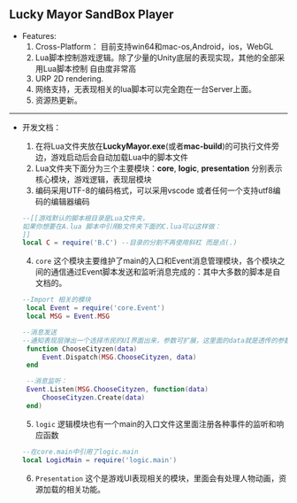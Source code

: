 Lucky Mayor SandBox Player
------


- Features:
  1. Cross-Platform： 目前支持win64和mac-os,Android，ios，WebGL
  2. Lua脚本控制游戏逻辑。除了少量的Unity底层的表现实现，其他的全部采用Lua脚本控制 自由度非常高
  3. URP 2D rendering.
  4. 网络支持，无表现相关的lua脚本可以完全跑在一台Server上面。
  5. 资源热更新。
----

- 开发文档：
  1. 在将Lua文件夹放在**LuckyMayor.exe**(或者**mac-build**)的可执行文件旁边，游戏启动后会自动加载Lua中的脚本文件
  2. Lua文件夹下面分为三个主要模块：**core**, **logic**, **presentation** 分别表示 核心模块，游戏逻辑，表现层模块
  3. 编码采用UTF-8的编码格式，可以采用vscode 或者任何一个支持utf8编码的编辑器编码
    ```Lua
    --[[游戏默认的脚本根目录是Lua文件夹，
    如果你想要在A.lua 脚本中引用B文件夹下面的C.lua可以这样做：
    ]]
    local C = require('B.C') --目录的分割不再使用斜杠 而是点(.)
    
    ```
  4. `core` 这个模块主要维护了main的入口和Event消息管理模块，各个模块之间的通信通过Event脚本发送和监听消息完成的：其中大多数的脚本是自文档的。
   ``` Lua
   --Import 相关的模块
    local Event = require('core.Event')
    local MSG = Event.MSG

   --消息发送
   --通知表现层弹出一个选择市民的UI界面出来，参数可扩展，这里面的data就是透传的参数内容可以自定义
    function ChooseCityzen(data) 
        Event.Dispatch(MSG.ChooseCityzen, data)
    end

    --消息监听：
    Event.Listen(MSG.ChooseCityzen, function(data)
        ChooseCityzen.Create(data)
    end)
   ```
   5. `logic` 逻辑模块也有一个main的入口文件这里面注册各种事件的监听和响应函数
    ```Lua
    --在core.main中引用了logic.main
    local LogicMain = require('logic.main')
    ```

   6. `Presentation` 这个是游戏UI表现相关的模块，里面会有处理人物动画，资源加载的相关功能。
